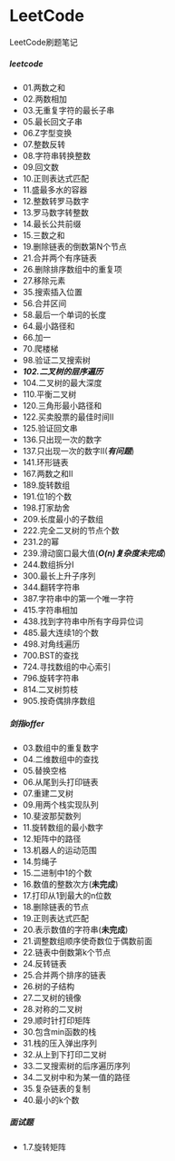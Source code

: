 # LeetCode
LeetCode刷题笔记

##### leetcode
- 01.两数之和
- 02.两数相加
- 03.无重复字符的最长子串 
- 05.最长回文子串
- 06.Z字型变换
- 07.整数反转
- 08.字符串转换整数
- 09.回文数
- 10.正则表达式匹配
- 11.盛最多水的容器
- 12.整数转罗马数字
- 13.罗马数字转整数
- 14.最长公共前缀
- 15.三数之和
- 19.删除链表的倒数第N个节点
- 21.合并两个有序链表
- 26.删除排序数组中的重复项
- 27.移除元素
- 35.搜索插入位置
- 56.合并区间
- 58.最后一个单词的长度
- 64.最小路径和
- 66.加一
- 70.爬楼梯
- 98.验证二叉搜索树
- ***102.二叉树的层序遍历***
- 104.二叉树的最大深度
- 110.平衡二叉树
- 120.三角形最小路径和
- 122.买卖股票的最佳时间II
- 125.验证回文串
- 136.只出现一次的数字
- 137.只出现一次的数字II(***有问题***)
- 141.环形链表
- 167.两数之和II
- 189.旋转数组
- 191.位1的个数
- 198.打家劫舍
- 209.长度最小的子数组
- 222.完全二叉树的节点个数
- 231.2的幂
- 239.滑动窗口最大值(***O(n)复杂度未完成***)
- 244.数组拆分I
- 300.最长上升子序列
- 344.翻转字符串
- 387.字符串中的第一个唯一字符
- 415.字符串相加
- 438.找到字符串中所有字母异位词
- 485.最大连续1的个数
- 498.对角线遍历
- 700.BST的查找
- 724.寻找数组的中心索引
- 796.旋转字符串
- 814.二叉树剪枝
- 905.按奇偶排序数组

##### 剑指offer
- 03.数组中的重复数字
- 04.二维数组中的查找
- 05.替换空格
- 06.从尾到头打印链表
- 07.重建二叉树
- 09.用两个栈实现队列
- 10.斐波那契数列
- 11.旋转数组的最小数字
- 12.矩阵中的路径
- 13.机器人的运动范围
- 14.剪绳子
- 15.二进制中1的个数
- 16.数值的整数次方(**未完成**)
- 17.打印从1到最大的n位数
- 18.删除链表的节点
- 19.正则表达式匹配
- 20.表示数值的字符串(**未完成**)
- 21.调整数组顺序使奇数位于偶数前面
- 22.链表中倒数第k个节点
- 24.反转链表
- 25.合并两个排序的链表
- 26.树的子结构
- 27.二叉树的镜像
- 28.对称的二叉树
- 29.顺时针打印矩阵
- 30.包含min函数的栈
- 31.栈的压入弹出序列
- 32.从上到下打印二叉树
- 33.二叉搜索树的后序遍历序列
- 34.二叉树中和为某一值的路径
- 35.复杂链表的复制
- 40.最小的k个数

##### 面试题
- 1.7.旋转矩阵